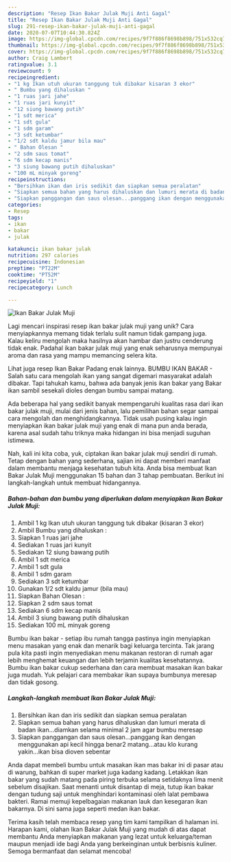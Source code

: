 ```yaml
---
description: "Resep Ikan Bakar Julak Muji Anti Gagal"
title: "Resep Ikan Bakar Julak Muji Anti Gagal"
slug: 291-resep-ikan-bakar-julak-muji-anti-gagal
date: 2020-07-07T10:44:30.824Z
image: https://img-global.cpcdn.com/recipes/9f7f886f8698b898/751x532cq70/ikan-bakar-julak-muji-foto-resep-utama.jpg
thumbnail: https://img-global.cpcdn.com/recipes/9f7f886f8698b898/751x532cq70/ikan-bakar-julak-muji-foto-resep-utama.jpg
cover: https://img-global.cpcdn.com/recipes/9f7f886f8698b898/751x532cq70/ikan-bakar-julak-muji-foto-resep-utama.jpg
author: Craig Lambert
ratingvalue: 3.1
reviewcount: 9
recipeingredient:
- "1 kg Ikan utuh ukuran tanggung tuk dibakar kisaran 3 ekor"
- " Bumbu yang dihaluskan "
- "1 ruas jari jahe"
- "1 ruas jari kunyit"
- "12 siung bawang putih"
- "1 sdt merica"
- "1 sdt gula"
- "1 sdm garam"
- "3 sdt ketumbar"
- "1/2 sdt kaldu jamur bila mau"
- " Bahan Olesan "
- "2 sdm saus tomat"
- "6 sdm kecap manis"
- "3 siung bawang putih dihaluskan"
- "100 mL minyak goreng"
recipeinstructions:
- "Bersihkan ikan dan iris sedikit dan siapkan semua peralatan"
- "Siapkan semua bahan yang harus dihaluskan dan lumuri merata di badan ikan...diamkan selama minimal 2 jam agar bumbu meresap"
- "Siapkan panggangan dan saus olesan...panggang ikan dengan menggunakan api kecil hingga benar2 matang...atau klo kurang yakin...ikan bisa dioven sebentar"
categories:
- Resep
tags:
- ikan
- bakar
- julak

katakunci: ikan bakar julak 
nutrition: 297 calories
recipecuisine: Indonesian
preptime: "PT22M"
cooktime: "PT52M"
recipeyield: "1"
recipecategory: Lunch

---
```



![Ikan Bakar Julak Muji](https://img-global.cpcdn.com/recipes/9f7f886f8698b898/751x532cq70/ikan-bakar-julak-muji-foto-resep-utama.jpg)

Lagi mencari inspirasi resep ikan bakar julak muji yang unik? Cara menyiapkannya memang tidak terlalu sulit namun tidak gampang juga. Kalau keliru mengolah maka hasilnya akan hambar dan justru cenderung tidak enak. Padahal ikan bakar julak muji yang enak seharusnya mempunyai aroma dan rasa yang mampu memancing selera kita.

Lihat juga resep Ikan Bakar Padang enak lainnya. BUMBU IKAN BAKAR - Salah satu cara mengolah ikan yang sangat digemari masyarakat adalah dibakar. Tapi tahukah kamu, bahwa ada banyak jenis ikan bakar yang Bakar ikan sambil sesekali dioles dengan bumbu sampai matang.

Ada beberapa hal yang sedikit banyak mempengaruhi kualitas rasa dari ikan bakar julak muji, mulai dari jenis bahan, lalu pemilihan bahan segar sampai cara mengolah dan menghidangkannya. Tidak usah pusing kalau ingin menyiapkan ikan bakar julak muji yang enak di mana pun anda berada, karena asal sudah tahu triknya maka hidangan ini bisa menjadi suguhan istimewa.


Nah, kali ini kita coba, yuk, ciptakan ikan bakar julak muji sendiri di rumah. Tetap dengan bahan yang sederhana, sajian ini dapat memberi manfaat dalam membantu menjaga kesehatan tubuh kita. Anda bisa membuat Ikan Bakar Julak Muji menggunakan 15 bahan dan 3 tahap pembuatan. Berikut ini langkah-langkah untuk membuat hidangannya.

<!--inarticleads1-->

##### Bahan-bahan dan bumbu yang diperlukan dalam menyiapkan Ikan Bakar Julak Muji:

1. Ambil 1 kg Ikan utuh ukuran tanggung tuk dibakar (kisaran 3 ekor)
1. Ambil  Bumbu yang dihaluskan :
1. Siapkan 1 ruas jari jahe
1. Sediakan 1 ruas jari kunyit
1. Sediakan 12 siung bawang putih
1. Ambil 1 sdt merica
1. Ambil 1 sdt gula
1. Ambil 1 sdm garam
1. Sediakan 3 sdt ketumbar
1. Gunakan 1/2 sdt kaldu jamur (bila mau)
1. Siapkan  Bahan Olesan :
1. Siapkan 2 sdm saus tomat
1. Sediakan 6 sdm kecap manis
1. Ambil 3 siung bawang putih dihaluskan
1. Sediakan 100 mL minyak goreng


Bumbu ikan bakar - setiap ibu rumah tangga pastinya ingin menyiapkan menu masakan yang enak dan menarik bagi keluarga tercinta. Tak jarang pula kita pasti ingin menyediakan menu makanan restoran di rumah agar lebih menghemat keuangan dan lebih terjamin kualitas kesehatannya. Bumbu ikan bakar cukup sederhana dan cara membuat masakan ikan bakar juga mudah. Yuk pelajari cara membakar ikan supaya bumbunya meresap dan tidak gosong. 

<!--inarticleads2-->

##### Langkah-langkah membuat Ikan Bakar Julak Muji:

1. Bersihkan ikan dan iris sedikit dan siapkan semua peralatan
1. Siapkan semua bahan yang harus dihaluskan dan lumuri merata di badan ikan...diamkan selama minimal 2 jam agar bumbu meresap
1. Siapkan panggangan dan saus olesan...panggang ikan dengan menggunakan api kecil hingga benar2 matang...atau klo kurang yakin...ikan bisa dioven sebentar


Anda dapat membeli bumbu untuk masakan ikan mas bakar ini di pasar atau di warung, bahkan di super market juga kadang kadang. Letakkan ikan bakar yang sudah matang pada piring terbuka selama setidaknya lima menit sebelum disajikan. Saat menanti untuk disantap di meja, tutup ikan bakar dengan tudung saji untuk menghindari kontaminasi oleh lalat pembawa bakteri. Ramai memuji kepelbagaian makanan lauk dan kesegaran ikan bakarnya. Di sini sama juga seperti medan ikan bakar. 

Terima kasih telah membaca resep yang tim kami tampilkan di halaman ini. Harapan kami, olahan Ikan Bakar Julak Muji yang mudah di atas dapat membantu Anda menyiapkan makanan yang lezat untuk keluarga/teman maupun menjadi ide bagi Anda yang berkeinginan untuk berbisnis kuliner. Semoga bermanfaat dan selamat mencoba!
